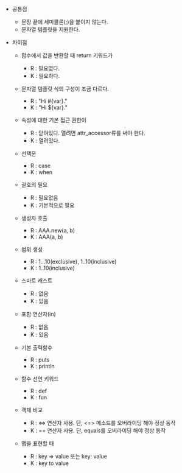 - 공통점
    - 문장 끝에 세미콜론(;)을 붙이지 않는다.
    - 문자열 템플릿을 지원한다.

- 차이점
    - 함수에서 값을 반환할 때 return 키워드가
        - R : 필요없다.
        - K : 필요하다.

    - 문자열 템플릿 식의 구성이 조금 다르다.
        - R : "Hi #{var}."
        - K : "Hi ${var}."

    - 속성에 대한 기본 접근 권한이
        - R : 닫혀있다. 열려면 attr_accessor류를 써야 한다.
        - K : 열려있다.

    - 선택문
        - R : case
        - K : when

    - 괄호의 필요
        - R : 필요없음
        - K : 기본적으로 필요

    - 생성자 호출
        - R : AAA.new(a, b)
        - K : AAA(a, b)

    - 범위 생성
        - R : 1...10(exclusive), 1..10(inclusive)
        - K : 1..10(inclusive)

    - 스마트 캐스트
        - R : 없음
        - K : 있음

    - 포함 연산자(in)
        - R : 없음
        - K : 있음

    - 기본 출력함수
        - R : puts
        - K : println

    - 함수 선언 키워드
        - R : def
        - K : fun

    - 객체 비교
        - R : &lt;=&gt; 연산자 사용. 단, &lt;=&gt; 메소드를 오버라이딩 해야 정상 동작
        - K : == 연산자 사용. 단, equals를 오버라이딩 해야 정상 동작

    - 맵을 표현할 때
        - R : key =&gt; value 또는 key: value
        - K : key to value
